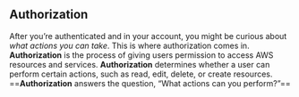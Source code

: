 ## Authorization

After you’re authenticated and in your account, you might be curious about *what actions you can take*. This is where authorization comes in. **Authorization** is the process of giving users permission to access AWS resources and services. **Authorization** determines whether a user can perform certain actions, such as read, edit, delete, or create resources. ==**Authorization** answers the question, “What actions can you perform?”==